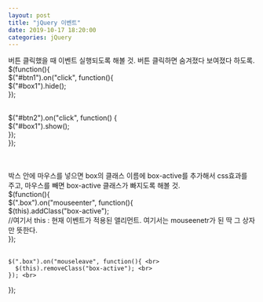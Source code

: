 ```yaml
---
layout: post
title: "jQuery 이벤트"
date: 2019-10-17 18:20:00
categories: jQuery
---
```

버튼 클릭했을 때 이벤트 실행되도록 해볼 것. 버튼 클릭하면 숨겨졌다 보여졌다 하도록.<br>
$(function(){ <br>
  $("#btn1").on("click", function(){ <br>
    $("#box1").hide(); <br>
  }); <br><br>

  $("#btn2").on("click", function() { <br>
    $("#box1").show(); <br>
  }); <br>
}); <br><br><br>

박스 안에 마우스를 넣으면 box의 클래스 이름에 box-active를 추가해서 css효과를 주고, 마우스를 빼면 box-active 클래스가 빠지도록 해볼 것.<br>
$(function(){ <br>
    $(".box").on("mouseenter", function(){ <br>
      $(this).addClass("box-active");<br>
      //여기서 this : 현재 이벤트가 적용된 앨리먼트. 여기서는 mouseenetr가 된 딱 그 상자만 뜻한다. <br>
    });<br><br>

    $(".box").on("mouseleave", function(){ <br>
      $(this).removeClass("box-active"); <br>
    }); <br>
  });<br>

